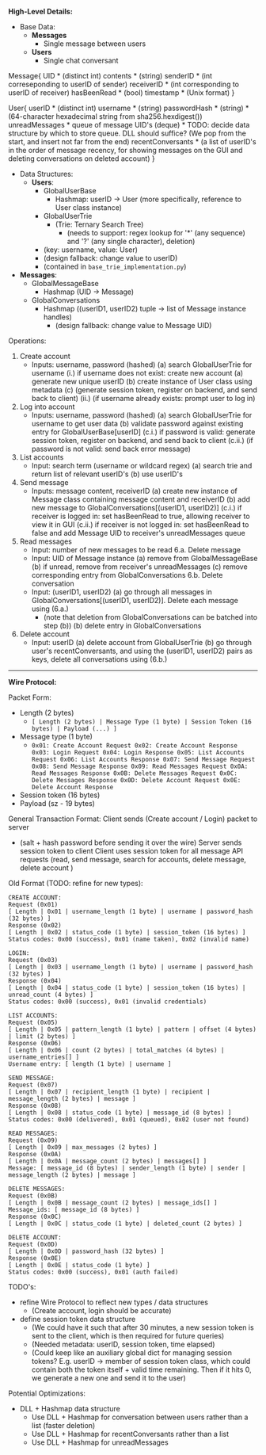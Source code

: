 

**High-Level Details:**

- Base Data:
  - **Messages**
    - Single message between users
  - **Users**
    - Single chat conversant

Message{
  UID
     * (distinct int)
  contents
     * (string)
  senderID
     * (int correseponding to userID of sender)
  receiverID
     * (int corresponding to userID of receiver)
  hasBeenRead
     * (bool)
  timestamp
     * (Unix format)
}


User{
  userID
     * (distinct int)
  username
     * (string)
  passwordHash
     * (string)
     * (64-character hexadecimal string from sha256.hexdigest())
  unreadMessages
     * queue of message UID's (deque)
       * TODO: decide data structure by which to store queue. DLL should suffice? (We pop from the start, and insert not far from the end)
  recentConversants
     * (a list of userID's in the order of message recency, for showing messages on the GUI and deleting conversations on deleted account)
}


- Data Structures:
  - **Users**: 
    - GlobalUserBase
      - Hashmap: userID -> User (more specifically, reference to User class instance)
    - GlobalUserTrie
      - (Trie: Ternary Search Tree)
      	- (needs to support: regex lookup for '*' (any sequence) and '?' (any single character), deletion)
	- (key: username, value: User)
	- (design fallback: change value to userID)
	- (contained in `base_trie_implementation.py`)
 - **Messages**:
    - GlobalMessageBase
      - Hashmap (UID -> Message)
    - GlobalConversations
      - Hashmap ((userID1, userID2) tuple -> list of Message instance handles)
      	- (design fallback: change value to Message UID)

  

Operations:
1. Create account
   - Inputs: username, password (hashed)
   (a) search GlobalUserTrie for username
      (i.) if username does not exist: create new account
      	   (a) generate new unique userID
   	   (b) create instance of User class using metadata
   	   (c) (generate session token, register on backend, and send back to client)
     (ii.) (if username already exists: prompt user to log in)
2. Log into account
   - Inputs: username, password (hashed)
   (a) search GlobalUserTrie for username to get user data
   (b) validate password against existing entry for GlobalUserBase[userID]
   (c.i.) if password is valid: generate session token, register on backend, and send back to client
   (c.ii.) (if password is not valid: send back error message)
3. List accounts
   - Input: search term (username or wildcard regex)
   (a) search trie and return list of relevant userID's
   (b) use userID's 
4. Send message
   - Inputs: message content, receiverID
   (a) create new instance of Message class containing message content and receiverID
   (b) add new message to GlobalConversations[(userID1, userID2)]
   (c.i.) if receiver is logged in: set hasBeenRead to true, allowing receiver to view it in GUI
   (c.ii.) if receiver is not logged in: set hasBeenRead to false and add Message UID to receiver's unreadMessages queue
5. Read messages
   - Input: number of new messages to be read
6.a. Delete message
   - Input: UID of Message instance
   (a) remove from GlobalMessageBase
   (b) if unread, remove from receiver's unreadMessages
   (c) remove corresponding entry from GlobalConversations
6.b. Delete conversation
   - Input: (userID1, userID2)
   (a) go through all messages in GlobalConversations[(userID1, userID2)]. Delete each message using (6.a.)
       * (note that deletion from GlobalConversations can be batched into step (b))
   (b) delete entry in GlobalConversations
7. Delete account
   - Input: userID
   (a) delete account from GlobalUserTrie
   (b) go through user's recentConversants, and using the (userID1, userID2) pairs as keys, delete all conversations using (6.b.)


---
**Wire Protocol:**

Packet Form: 
- Length (2 bytes)
	- `[ Length (2 bytes) | Message Type (1 byte) | Session Token (16 bytes) | Payload (...) ]`
- Message type (1 byte)
	- `0x01: Create Account Request 0x02: Create Account Response 0x03: Login Request 0x04: Login Response 0x05: List Accounts Request 0x06: List Accounts Response 0x07: Send Message Request 0x08: Send Message Response 0x09: Read Messages Request 0x0A: Read Messages Response 0x0B: Delete Messages Request 0x0C: Delete Messages Response 0x0D: Delete Account Request 0x0E: Delete Account Response`
- Session token (16 bytes)
- Payload (sz - 19 bytes)


General Transaction Format:
Client sends (Create account / Login) packet to server
* (salt + hash password before sending it over the wire)
Server sends session token to client
Client uses session token for all message API requests (read, send message, search for accounts, delete message, delete account
)

Old Format (TODO: refine for new types):
```
CREATE ACCOUNT:
Request (0x01)
[ Length | 0x01 | username_length (1 byte) | username | password_hash (32 bytes) ]
Response (0x02)
[ Length | 0x02 | status_code (1 byte) | session_token (16 bytes) ]
Status codes: 0x00 (success), 0x01 (name taken), 0x02 (invalid name)

LOGIN:
Request (0x03)
[ Length | 0x03 | username_length (1 byte) | username | password_hash (32 bytes) ]
Response (0x04)
[ Length | 0x04 | status_code (1 byte) | session_token (16 bytes) | unread_count (4 bytes) ]
Status codes: 0x00 (success), 0x01 (invalid credentials)

LIST ACCOUNTS:
Request (0x05)
[ Length | 0x05 | pattern_length (1 byte) | pattern | offset (4 bytes) | limit (2 bytes) ]
Response (0x06)
[ Length | 0x06 | count (2 bytes) | total_matches (4 bytes) | username_entries[] ]
Username entry: [ length (1 byte) | username ]

SEND MESSAGE:
Request (0x07)
[ Length | 0x07 | recipient_length (1 byte) | recipient | message_length (2 bytes) | message ]
Response (0x08)
[ Length | 0x08 | status_code (1 byte) | message_id (8 bytes) ]
Status codes: 0x00 (delivered), 0x01 (queued), 0x02 (user not found)

READ MESSAGES:
Request (0x09)
[ Length | 0x09 | max_messages (2 bytes) ]
Response (0x0A)
[ Length | 0x0A | message_count (2 bytes) | messages[] ]
Message: [ message_id (8 bytes) | sender_length (1 byte) | sender | message_length (2 bytes) | message ]

DELETE MESSAGES:
Request (0x0B)
[ Length | 0x0B | message_count (2 bytes) | message_ids[] ]
Message_ids: [ message_id (8 bytes) ]
Response (0x0C)
[ Length | 0x0C | status_code (1 byte) | deleted_count (2 bytes) ]

DELETE ACCOUNT:
Request (0x0D)
[ Length | 0x0D | password_hash (32 bytes) ]
Response (0x0E)
[ Length | 0x0E | status_code (1 byte) ]
Status codes: 0x00 (success), 0x01 (auth failed)
```


TODO's:
* refine Wire Protocol to reflect new types / data structures
  * (Create account, login should be accurate)
* define session token data structure
  * (We could have it such that after 30 minutes, a new session token is sent to the client, which is then required for future queries)
  * (Needed metadata: userID, session token, time elapsed)
  * (Could keep like an auxiliary global dict for managing session tokens? E.g. userID -> member of session token class, which could contain both the token itself + valid time remaining. Then if it hits 0, we generate a new one and send it to the user)


Potential Optimizations:
* DLL + Hashmap data structure
  * Use DLL + Hashmap for conversation between users rather than a list (faster deletion)
  * Use DLL + Hashmap for recentConversants rather than a list
  * Use DLL + Hashmap for unreadMessages
 

